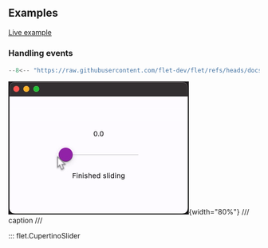 ## Examples

[Live example](https://flet-controls-gallery.fly.dev/input/cupertinoslider)

### Handling events

```python
--8<-- "https://raw.githubusercontent.com/flet-dev/flet/refs/heads/docs/sdk/python/examples/controls/cupertino-slider/handling-events.py"
```

![handling-events](https://raw.githubusercontent.com/flet-dev/flet/docs/sdk/python/examples/python/controls/cupertino-slider/media/handling-events.gif){width="80%"}
/// caption
///

::: flet.CupertinoSlider
